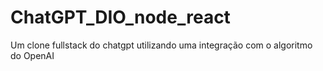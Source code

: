# ChatGPT_DIO_node_react
Um clone fullstack do chatgpt utilizando uma integração com o algoritmo do OpenAI
